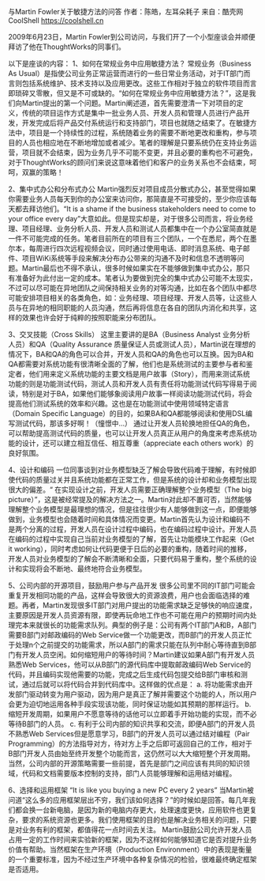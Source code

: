 与Martin Fowler关于敏捷方法的问答
作者：陈皓，左耳朵耗子
来自：酷壳网 CoolShell https://coolshell.cn

2009年6月23日，Martin Fowler到公司访问，与我们开了一个小型座谈会并顺便拜访了他在ThoughtWorks的同事们。

以下是座谈的内容：
1、如何在常规业务中应用敏捷方法？
常规业务（Business As Usual）是指使公司业务正常运营而进行的一些日常业务活动，对于IT部门而言则包括系统维护、技术支持以及应用更改。这些工作相对于独立的软件项目而言即琐碎又零散，但又是不可或缺的。“如何在常规业务中应用敏捷方法？”，这是我们向Martin提出的第一个问题。Martin阐述道，首先需要澄清一下对项目的定义，传统的项目运作方式是集中一批业务人员、开发人员和管理人员进行产品开发，开发完成后将产品交付系统运行和支持部门，项目也就随之结束了。在敏捷方法中，项目是一个持续性的过程，系统随着业务的需要不断地更改和重构，参与项目的人员也相应地在不断地增加或者减少。笔者的理解是只要系统仍在支持业务运营，项目就不会结束，因为业务几乎不可能不变更，并且必要的重构也不可避免，对于ThoughtWorks的顾问们来说这意味着他们和客户的业务关系也不会结束，呵呵，双赢的策略！

2、集中式办公和分布式办公
Martin强烈反对项目成员分散式办公，甚至觉得如果你需要业务人员每天到你的办公室来访问你，那简直是不可接受的，至少你应该每天都去拜访他们。“It is a shame if the business stakeholders need to come to your office every day”大意如此。但是现实却是，对于很多公司而言，将业务经理、项目经理、业务分析人员、开发人员和测试人员都集中在一个办公室简直就是一件不可能完成的任务。笔者目前所在的项目有三个团队，一个在悉尼，两个在墨尔本，每周进行四次远程视频会议，同时通过使用电话、即时消息系统、电子邮件、项目WiKi系统等手段来解决分布办公带来的沟通不及时和信息不透明等问题。Martin最后也不得不承认，很多时候如果实在不能够做到集中式办公，那只有准备好为此付出一定的成本。笔者认为要做到完全的集中式办公可能不太现实，不过可以尽可能在异地团队之间保持相关业务的对等沟通，比如在各个团队中都尽可能安排项目相关的各类角色，如：业务经理、项目经理、开发人员等，让这些人员与在异地的相同职能的人员沟通，然后再将信息在各自的团队内消化和共享，这样的效果也许会好于纯粹的按照职能来分布团队。

3、交叉技能（Cross Skills）
这里主要讲的是BA（Business Analyst 业务分析人员）和QA（Quality Assurance 质量保证人员或测试人员），Martin说在理想的情况下，BA和QA的角色可以合并，开发人员和QA的角色也可以互换。因为BA和QA都需要对系统功能有很清晰全面的了解，他们也是系统测试的主要参与者和鉴定者，他们用来定义系统功能的主要文档是用户故事（Story），而用来测试系统功能的则是功能测试代码，测试人员和开发人员有责任将功能测试代码写得易于阅读，特别是对于BA，如果他们能够象阅读用户故事一样阅读功能测试代码，将会提高他们测试系统的效率和兴趣。这也是在功能测试中使用领域特定语言（Domain Specific Language）的目的，如果BA和QA都能够阅读和使用DSL编写测试代码，那该多好啊！（憧憬中…） 通过让开发人员轮换地担任QA的角色，可以帮助提高测试代码的质量，也可以让开发人员真正从用户的角度来考虑系统功能的设计，还可以建立相互信任、相互尊重（appreciate each others work）的良好氛围。

4、设计和编码
一位同事谈到对业务模型缺乏了解会导致代码难于理解，有时候即使代码的质量过关并且系统功能都在正常工作，但是系统的设计却和业务模型出现很大的偏差。“ 在实现设计之前，开发人员需要正确理解整个业务模型（The big picture）”，这是被经常提及的解决方法之一。Martin对此却不置可否，当然能够理解整个业务模型是最理想的情况，但是往往很少有人能够做到这一点，即便能够做到，业务模型也会随着时间和具体情况而变更。Martin首先认为设计和编码不是两个分离的过程，开发人员在设计过程中编码，也在编码过程中设计。开发人员在编码的过程中实现自己当前对业务模型的了解，首先让功能模块工作起来（Get it working），同时考虑如何让代码更便于日后的必要的重构，随着时间的推移，开发人员对业务模型的了解会不断清晰和全面，只要代码易于重构，整个系统的设计和实现将会不断地、最终地符合业务模型。

5、公司内部的开源项目，鼓励用户参与产品开发
很多公司里不同的IT部门可能会重复开发相同功能的产品，这样会导致很大的资源浪费，用户也会面临选择的难题。再者，Martin发现很多IT部门对用户提出的功能需求缺乏足够快的响应速度，主要原因是开发人员资源有限，即使再玩命地工作也不可能在用户的预期时间内处理完本来就很长的功能需求队列。典型的例子是：公司有两个IT部门A和B，A部门需要B部门对邮政编码的Web Service做一个功能更改，而B部门的开发人员正忙于处理n个之前提交的功能需求，所以A部门的需求只能在队列中耐心等待直到B部门有开发人员空闲。如何缩短用户的等待时间？Martin建议如果A部门有开发人员熟悉Web Services，他可以从B部门的源代码库中提取邮政编码Web Service的代码，并且编码实现他需要的功能，完成之后生成代码包提交给B部门审核和测试，通过后就可以将代码合并到代码库中。这样做的优点是：
a. 将功能需求由开发部门驱动转变为用户驱动，因为用户是真正了解并需要这个功能的人，所以用户会更为迫切地运用各种手段实现该功能，同时保证功能如其预期的那样运行。
b. 缩短开发周期，如果用户不愿意等待的话他可以立即着手开始功能的实现，而不必等待B部门的人员。
c. 有利于公司内部的知识共享和交流，即便A部门的开发人员不熟悉Web Services但是愿意学习，B部门的开发人员可以通过结对编程（Pair Programming）的方法指导对方，待对方上手之后即可返回自己的工作，相对于B部门开发人员由始至终开发整个功能而言，这仍然可以大大缩短整个开发周期。当然，公司内部的开源策略需要一些前提，首先是部门之间应该有共同的知识领域，代码和文档需要版本控制的支持，部门人员能够理解和运用结对编程。

6、选择和运用框架
“It is like you buying a new PC every 2 years” 当Martin被问道“这么多的应用框架层出不穷，我们该如何选择？”的时候如是回答。每几年我们都会换一台新电脑，是因为新的电脑内存更大，处理速度更快，应用软件也更复杂，要求的系统资源也更多。我们使用框架的目的也是解决业务相关的问题，只要是对业务有利的框架，都值得花一点时间去关注。 Martin鼓励公司允许开发人员占用一定的工作时间来实验新的框架，因为不这样如何能够知道它是否对提升业务价值有帮助。当然框架在生产环境（Production Environment）中的表现是衡量的一个重要标准，因为不经过生产环境中各种复杂情况的检验，很难最终确定框架是否适用。